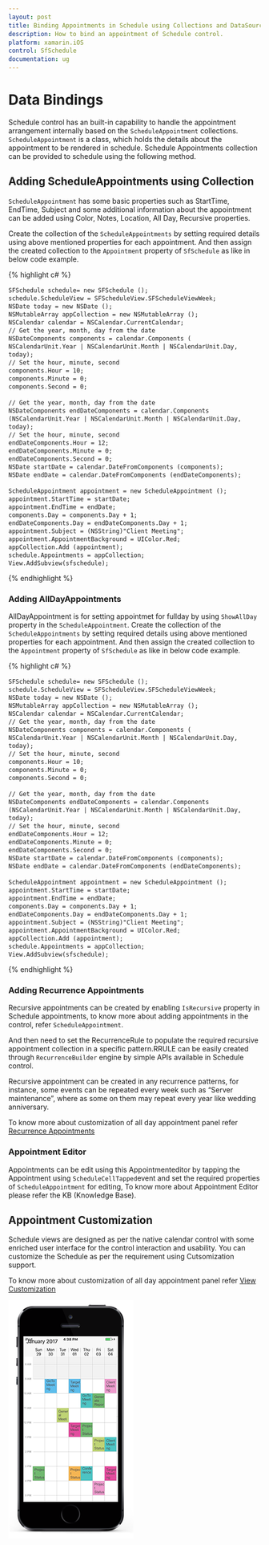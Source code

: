 ```yaml
---
layout: post
title: Binding Appointments in Schedule using Collections and DataSource.
description: How to bind an appointment of Schedule control.
platform: xamarin.iOS
control: SfSchedule
documentation: ug
---
```


# Data Bindings 

Schedule control has an built-in capability to handle the appointment arrangement internally based on the `ScheduleAppointment` collections. `ScheduleAppointment` is a class, which holds the details about the appointment to be rendered in schedule. Schedule Appointments collection can be provided to schedule using the following method.

## Adding ScheduleAppointments using Collection

`ScheduleAppointment` has some basic properties such as StartTime, EndTime, Subject and some additional information about the appointment can be added using Color, Notes, Location, All Day, Recursive properties.

Create the collection of the `ScheduleAppointments` by setting required details using above mentioned properties for each appointment. And then assign the created collection to the `Appointment` property of `SfSchedule` as like in below code example.

{% highlight c# %}

    SFSchedule schedule= new SFSchedule ();
    schedule.ScheduleView = SFScheduleView.SFScheduleViewWeek;
    NSDate today = new NSDate ();
    NSMutableArray appCollection = new NSMutableArray ();
    NSCalendar calendar = NSCalendar.CurrentCalendar;
    // Get the year, month, day from the date
    NSDateComponents components = calendar.Components (
    NSCalendarUnit.Year | NSCalendarUnit.Month | NSCalendarUnit.Day, today);
    // Set the hour, minute, second
    components.Hour = 10;
    components.Minute = 0;
    components.Second = 0;

    // Get the year, month, day from the date
    NSDateComponents endDateComponents = calendar.Components (NSCalendarUnit.Year | NSCalendarUnit.Month | NSCalendarUnit.Day, today);
    // Set the hour, minute, second
    endDateComponents.Hour = 12;
    endDateComponents.Minute = 0;
    endDateComponents.Second = 0;
    NSDate startDate = calendar.DateFromComponents (components);
    NSDate endDate = calendar.DateFromComponents (endDateComponents);

    ScheduleAppointment appointment = new ScheduleAppointment ();
    appointment.StartTime = startDate;
    appointment.EndTime = endDate;
    components.Day = components.Day + 1;
    endDateComponents.Day = endDateComponents.Day + 1;
    appointment.Subject = (NSString)"Client Meeting";
    appointment.AppointmentBackground = UIColor.Red;
    appCollection.Add (appointment);
    schedule.Appointments = appCollection;
    View.AddSubview(sfschedule);

{% endhighlight %}

### Adding AllDayAppointments 

AllDayAppointment is for setting appointmet for fullday by using `ShowAllDay` property in the `ScheduleAppointment`. Create the collection of the `ScheduleAppointments` by setting required details using above mentioned properties for each appointment. And then assign the created collection to the `Appointment` property of `SfSchedule` as like in below code example.

{% highlight c# %}

    SFSchedule schedule= new SFSchedule ();
    schedule.ScheduleView = SFScheduleView.SFScheduleViewWeek;
    NSDate today = new NSDate ();
    NSMutableArray appCollection = new NSMutableArray ();
    NSCalendar calendar = NSCalendar.CurrentCalendar;
    // Get the year, month, day from the date
    NSDateComponents components = calendar.Components (
    NSCalendarUnit.Year | NSCalendarUnit.Month | NSCalendarUnit.Day, today);
    // Set the hour, minute, second
    components.Hour = 10;
    components.Minute = 0;
    components.Second = 0;

    // Get the year, month, day from the date
    NSDateComponents endDateComponents = calendar.Components (NSCalendarUnit.Year | NSCalendarUnit.Month | NSCalendarUnit.Day, today);
    // Set the hour, minute, second
    endDateComponents.Hour = 12;
    endDateComponents.Minute = 0;
    endDateComponents.Second = 0;
    NSDate startDate = calendar.DateFromComponents (components);
    NSDate endDate = calendar.DateFromComponents (endDateComponents);

    ScheduleAppointment appointment = new ScheduleAppointment ();
    appointment.StartTime = startDate;
    appointment.EndTime = endDate;
    components.Day = components.Day + 1;
    endDateComponents.Day = endDateComponents.Day + 1;
    appointment.Subject = (NSString)"Client Meeting";
    appointment.AppointmentBackground = UIColor.Red;
    appCollection.Add (appointment);
    schedule.Appointments = appCollection;
    View.AddSubview(sfschedule);

{% endhighlight %}

### Adding Recurrence Appointments  

Recursive appointments can be created by enabling `IsRecursive` property in Schedule appointments, to know more about adding appointments in the control, refer `ScheduleAppointment`.

And then need to set the RecurrenceRule to populate the required recursive appointment collection in a specific pattern.RRULE can be easily created through `RecurrenceBuilder` engine by simple APIs available in Schedule control.

Recursive appointment can be created in any recurrence patterns, for instance, some events can be repeated every week such as “Server maintenance”, where as some on them may repeat every year like wedding anniversary. 

To know more about customization of all day appointment panel refer [Recurrence Appointments](/xamarin-ios/sfschedule/Recurrence "Recurrence Pattern")

### Appointment Editor

Appointments can be edit using this Appointmenteditor by tapping the Appointment using `ScheduleCellTapped`event and set the required properties of `ScheduleAppointment` for editing, To know more about Appointment Editor please refer the KB (Knowledge Base).

## Appointment Customization

Schedule views are designed as per the native calendar control with some enriched user interface for the control interaction and usability. You can customize the Schedule as per the requirement using Cutsomization support. 

To know more about customization of all day appointment panel refer [View Customization](/xamarin-ios/sfschedule/appearance-and-styling "View Customization")

![](PopulatingAppointments_images/GettingStarted_iOS.png)


